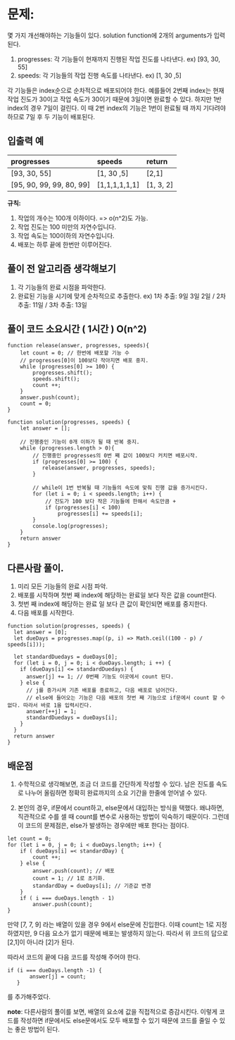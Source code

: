 # 문제:
몇 가지 개선해야하는 기능들이 있다. solution function에 2개의 arguments가 입력된다.

1. progresses: 각 기능들이 현재까지 진행된 작업 진도를 나타낸다. ex) [93, 30, 55]
2. speeds: 각 기능들의 작업 진행 속도를 나타낸다. ex) [1, 30 ,5]

각 기능들은 index순으로 순차적으로 배포되어야 한다. 예를들어 2번째 index는 현재 작업 진도가 30이고 작업 속도가 30이기 때문에 3일이면 완료할 수 있다.
하지만 1반 index의 경우 7일이 걸린다. 이 때 2번 index의 기능은 1번이 완료될 때 까지 기다려야 하므로 7일 후 두 기능이 배포된다.


## 입출력 예
|progresses|speeds|return|
|:-----|:-----|:-----|
|[93, 30, 55]|[1, 30 ,5]|[2,1]|
|[95, 90, 99, 99, 80, 99]|[1,1,1,1,1,1]|[1, 3, 2]|


**규칙:** 
1. 작업의 개수는 100개 이하이다. => o(n^2)도 가능.
2. 작업 진도는 100 미만의 자연수입니다.
3. 작업 속도는 100이하의 자연수입니다.
4. 배포는 하루 끝에 한번만 이루어진다.


## 풀이 전 알고리즘 생각해보기
1. 각 기능들의 완료 시점을 파악한다.
2. 완료된 기능을 시기에 맞게 순차적으로 추출한다. ex) 1차 추출: 9일 3일 2일 / 2차 추출: 11일 / 3차 추출: 13일

## 풀이 코드 소요시간 ( 1시간 ) O(n^2)
```
function release(answer, progresses, speeds){
    let count = 0; // 한번에 배포할 기능 수
    // progresses[0]이 100보다 작아지면 배포 중지.
    while (progresses[0] >= 100) {
        progresses.shift();
        speeds.shift();
        count ++;
    }
    answer.push(count);
    count = 0;
}

function solution(progresses, speeds) {
    let answer = [];
  
    // 진행중인 기능이 0개 이하가 될 때 반복 중지.
    while (progresses.length > 0){
        // 진행중인 progresses의 0번 째 값이 100보다 커치면 배포시작.
        if (progresses[0] >= 100) {
           release(answer, progresses, speeds);
        }

        // while이 1번 반복될 때 기능들의 속도에 맞춰 진행 값을 증가시킨다.
        for (let i = 0; i < speeds.length; i++) {
            // 진도가 100 보다 작은 기능들에 한해서 속도만큼 +
            if (progresses[i] < 100)
                progresses[i] += speeds[i];
        }
        console.log(progresses);
    }
    return answer
}

```
## 다른사람 풀이.
1. 미리 모든 기능들의 완료 시점 파악.
2. 배포를 시작하며 첫번 째 index에 해당하는 완료일 보다 작은 값을 count한다.
3. 첫번 째 index에 해당하는 완료 일 보다 큰 값이 확인되면 배포를 중지한다.
4. 다음 배포를 시작한다.

```
function solution(progresses, speeds) {
  let answer = [0];
  let dueDays = progresses.map((p, i) => Math.ceil((100 - p) / speeds[i]));
  
  let standardDuedays = dueDays[0];
  for (let i = 0, j = 0; i < dueDays.length; i ++) {
    if (dueDays[i] <= standardDuedays) {
      answer[j] += 1; // 0번째 기능도 이곳에서 count 된다.
    } else {
      // j를 증가시켜 기존 배포를 종료하고, 다음 배포로 넘어간다.
      // else에 들어오는 기능은 다음 배포의 첫번 째 기능으로 if문에서 count 할 수 없다. 따라서 바로 1을 입력시킨다.
      answer[++j] = 1;
      standardDuedays = dueDays[i];
    }
  }
  return answer
}
```

## 배운점

1. 수학적으로 생각해보면, 조금 더 코드를 간단하게 작성할 수 있다.
남은 진도를 속도로 나누어 올림하면 정확히 완료까지의 소요 기간을 한줄에 얻어낼 수 있다.

2. 본인의 경우, if문에서 count하고, else문에서 대입하는 방식을 택했다. 왜냐하면, 직관적으로 수를 셀 때 count를 변수로 사용하는 방법이 익숙하기 때문이다. 그런데 이 코드의 문제점은, else가 발생하는 경우에만 배포 한다는 점이다.
```
let count = 0;
for (let i = 0, j = 0; i < dueDays.length; i++) {
    if ( dueDays[i] =< standardDay) {
        count ++;
    } else {
        answer.push(count); // 배포
        count = 1; // 1로 초기화.
        standardDay = dueDays[i]; // 기준값 변경
    }
    if ( i === dueDays.length - 1)
        answer.push(count);
}
```

만약 [7, 7, 9] 라는 배열이 있을 경우 9에서 else문에 진입한다. 이때 count는 1로 지정하였지만, 9 다음 요소가 없기 때문에
배포는 발생하지 않는다. 따라서 위 코드의 답으로 [2,1]이 아니라 [2]가 된다.

따라서 코드의 끝에 다음 코드를 작성해 주어야 한다.
```
if (i === dueDays.length -1) {
       answer[j] = count;
   }
```
를 추가해주었다.

**note**: 다른사람의 풀이를 보면, 배열의 요소에 값을 직접적으로 증감시킨다.
이렇게 코드를 작성하면 if문에서도 else문에서도 모두 배포할 수 있기 때문에
코드를 줄일 수 있는 좋은 방법이 된다. 
